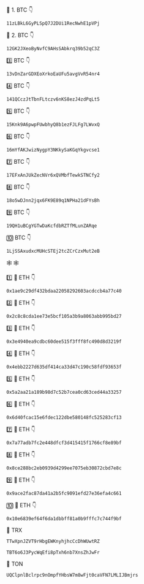 :hamburger: 1. BTC :point_down:
```
11zLBkL6GyPLSpQ7J2DUi1RecNwhE1pVPj
```

:hamburger: 2. BTC :point_down:
```
12GK2JXeoByNvfC9AHsSAbkrq39b52qC3Z
```

:three: BTC :point_down:
```
13vDnZarGDXEoXrkoEaUFu5avgVvR54nr4
```

:four: BTC :point_down:
```
141QCczJtTbnFLtczv6nKS8ezJ4zdPqLt5
```

:five: BTC :point_down:
```
15Knk9A6pwpFUwbhyQ8b1ezFJLFg7LWvxQ
```

:six: BTC :point_down:
```
16mYfAKJwizNygpY3NKkySaKGqYkgvcse1
```

:seven: BTC :point_down:
```
17EFxAnJUkZecNVr6xQVMbfTewkSTNCfy2
```

:eight: BTC :point_down:
```
18o5wDJnn2jqx6FK9E89q1NPHa21dFYsBh
```

:nine: BTC :point_down:
```
19QH1uBCgYGTwDaKcfdbRZTfMLunZARqe
```

:keycap_ten: BTC :point_down:
```
1LjSSAxudxcMUHcSTEj2tcZCrCzxMut2eB
```

:spider_web:
:spider_web:

:one: :large_blue_diamond: ETH :point_down:
```
0x1ae9c29df432bdaa22058292603acdccb4a77c40

```

:two: :large_blue_diamond: ETH :point_down:
```
0x2c8c8cda1ee73e5bcf105a3b9a8063abb995bd27

```

:three: :large_blue_diamond: ETH :point_down:
```
0x3e4940ea9cdbc60dee515f3fff8fc490d8d3219f

```

:four: :large_blue_diamond: ETH :point_down:
```
0x4ebb2227d635df414ca33d47c190c58fdf93653f

```

:five: :large_blue_diamond: ETH :point_down:
```
0x5a2aa21a189b98d7c52b7cea0cd63ced44a33257

```

:six: :large_blue_diamond: ETH :point_down:
```
0x6d40fcac15e6fdec122dbe580148fc525283cf13

```

:seven: :large_blue_diamond: ETH :point_down:
```
0x7a77adb7fc2e448dfcf3d415415f1766cf8e89bf

```

:eight: :large_blue_diamond: ETH :point_down:
```
0x8ce288bc2eb0939d4299ee7075eb30872cbd7e8c

```

:nine: :large_blue_diamond: ETH :point_down:
```
0x9ace2fac87da41a2b5fc9091efd27e36efa4c661

```

:keycap_ten: :large_blue_diamond: ETH :point_down:
```
0x10e6839ef64f6da1dbbff81a0b9fffc7c744f9bf

```










:small_red_triangle_down: TRX

```bash
TTwXpnJZVT9rHbgEWKnyhjhcCcDhWUwtRZ
```
```
TBT6o6J3PycWqEfi8pTxh6nb7XnsZhJwFr
```

:gem: TON
```
UQClpnlBclrpc9nOmpfYHbsW7m8wFjt0caVFN7LMLIJBmjrs
```

